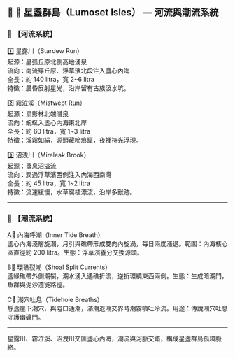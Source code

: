 ## 🌊 📜 星盞群島（Lumoset Isles） — 河流與潮流系統

### 🔹 【河流系統】

1️⃣ 星露川（Stardew Run）  
起源：星弧丘原北側高地湧泉  
流向：南流穿丘原、浮草濱北段注入盞心內海  
全長：約 140 litra，寬 2~6 litra  
特徵：晨昏反射星光，沿岸留有古族汲水坑。

2️⃣ 霧泣溪（Mistwept Run）  
起源：星影林北端潛泉  
流向：蜿蜒入盞心內海東北岸  
全長：約 60 litra，寬 1~3 litra  
特徵：溪霧如絹，源頭藏啼痕窟，夜裡符光浮現。

3️⃣ 沼洩川（Mireleak Brook）  
起源：盞息沼溢流  
流向：潤過浮草濱西側注入內海西南灣  
全長：約 45 litra，寬 1~2 litra  
特徵：流速緩慢，水草腐植漂流，沿岸多獸跡。

---

### 🔸 【潮流系統】

A️⃣ 內海呼潮（Inner Tide Breath）  
盞心內海淺層旋潮，月引與礁帶形成雙向內旋渦，每日兩度漲退。範圍：內海核心區直徑約 200 litra。生態：浮草濱養分交換源頭。

B️⃣ 環礁裂潮（Shoal Split Currents）  
盞緣礁帶外側潮裂，潮水湧入遇礁折流，逆折環繞東西兩側。生態：生成暗潮門，魚群與泥沙遷徙路徑。

C️⃣ 潮穴吐息（Tidehole Breaths）  
靜盞崖下潮穴，與隘口通潮，滿潮退潮交界時潮霧噴吐冷流。用途：傳說潮穴吐息守護幽礦門。

---

星露川、霧泣溪、沼洩川交匯盞心內海，潮流與河脈交錯，構成星盞群島孤環脈絡。
